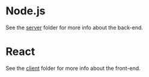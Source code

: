 # Node.js

See the [server](./server) folder for more info about the back-end.

# React

See the [client](./client) folder for more info about the front-end.